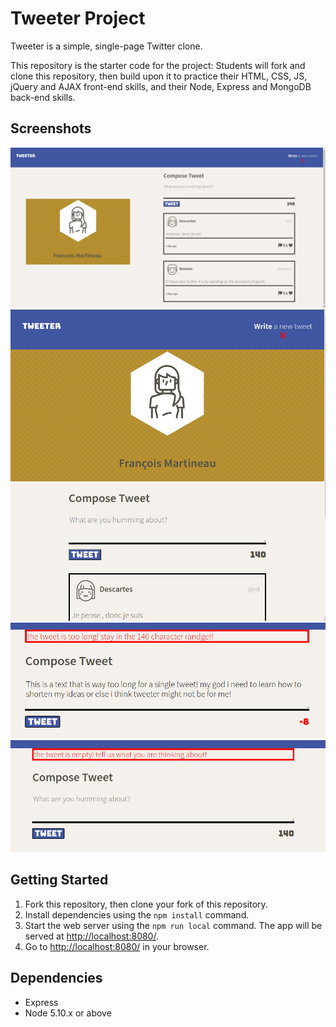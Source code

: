 # Tweeter Project

Tweeter is a simple, single-page Twitter clone.

This repository is the starter code for the project: Students will fork and clone this repository, then build upon it to practice their HTML, CSS, JS, jQuery and AJAX front-end skills, and their Node, Express and MongoDB back-end skills.

## Screenshots

!["The home page for the big screens."](https://github.com/franccy29/tweeter/blob/master/docs/big_sreen.png)
!["the home age on smaller screens."](https://github.com/franccy29/tweeter/blob/master/docs/small_screen.png)
!["error message when the text is too long."](https://github.com/franccy29/tweeter/blob/master/docs/too_long_error.png)
!["error message when the text box is empty"](https://github.com/franccy29/tweeter/blob/master/docs/no_text_error.png)

## Getting Started

1. Fork this repository, then clone your fork of this repository.
2. Install dependencies using the `npm install` command.
3. Start the web server using the `npm run local` command. The app will be served at <http://localhost:8080/>.
4. Go to <http://localhost:8080/> in your browser.

## Dependencies

- Express
- Node 5.10.x or above

